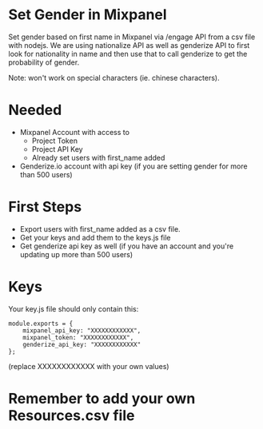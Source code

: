 # Set Gender in Mixpanel
Set gender based on first name in Mixpanel via /engage API from a csv file with nodejs. We are using nationalize API as well as genderize API to first look for nationality in name and then use that to call genderize to get the probability of gender. 

Note: won't work on special characters (ie. chinese characters).

# Needed 
- Mixpanel Account with access to
  -   Project Token
  -   Project API Key
  -   Already set users with first_name added
- Genderize.io account with api key (if you are setting gender for more than 500 users)

# First Steps
- Export users with first_name added as a csv file. 
- Get your keys and add them to the keys.js file
- Get genderize api key as well (if you have an account and you're updating up more than 500 users)

# Keys

Your key.js file should only contain this:

```
module.exports = {
    mixpanel_api_key: "XXXXXXXXXXXX",
    mixpanel_token: "XXXXXXXXXXXX",
	genderize_api_key: "XXXXXXXXXXXX"
};
```

(replace XXXXXXXXXXXX with your own values)

# Remember to add your own Resources.csv file 
